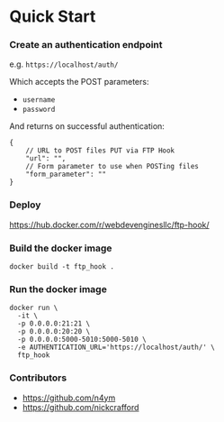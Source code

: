 # Quick Start

### Create an authentication endpoint
e.g. `https://localhost/auth/`

Which accepts the POST parameters:
- `username`
- `password`

And returns on successful authentication:
```
{
	// URL to POST files PUT via FTP Hook
	"url": "",
	// Form parameter to use when POSTing files
	"form_parameter": ""
}
```

### Deploy 

https://hub.docker.com/r/webdevenginesllc/ftp-hook/

### Build the docker image  
```
docker build -t ftp_hook .
```

### Run the docker image  
```
docker run \
  -it \
  -p 0.0.0.0:21:21 \
  -p 0.0.0.0:20:20 \
  -p 0.0.0.0:5000-5010:5000-5010 \
  -e AUTHENTICATION_URL='https://localhost/auth/' \
  ftp_hook
```

### Contributors
- https://github.com/n4ym  
- https://github.com/nickcrafford
